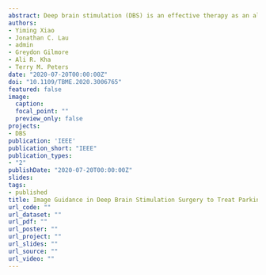 ```yaml
---
abstract: Deep brain stimulation (DBS) is an effective therapy as an alternative to pharmaceutical treatments for Parkinson's disease (PD). Aside from factors such as instrumentation, treatment plans, and surgical protocols, the success of the procedure depends heavily on the accurate placement of the electrode within the optimal therapeutic targets while avoiding vital structures that can cause surgical complications and adverse neurologic effects. Although specific surgical techniques for DBS can vary, interventional guidance with medical imaging has greatly contributed to the development, outcomes, and safety of the procedure. With rapid development in novel imaging techniques, computational methods, and surgical navigation software, as well as growing insights into the disease and mechanism of action of DBS, modern image guidance is expected to further enhance the capacity and efficacy of the procedure in treating PD. This article surveys the state-of-the-art techniques in image-guided DBS surgery to treat PD, and discusses their benefits and drawbacks, as well as future directions on the topic.
authors:
- Yiming Xiao
- Jonathan C. Lau 
- admin
- Greydon Gilmore
- Ali R. Kha
- Terry M. Peters
date: "2020-07-20T00:00:00Z"
doi: "10.1109/TBME.2020.3006765"
featured: false
image:
  caption:
  focal_point: ""
  preview_only: false
projects:
- DBS
publication: 'IEEE'
publication_short: "IEEE"
publication_types:
- "2"
publishDate: "2020-07-20T00:00:00Z"
slides:
tags:
- published
title: Image Guidance in Deep Brain Stimulation Surgery to Treat Parkinson's Disease:A Comprehensive Review
url_code: ""
url_dataset: ""
url_pdf: ""
url_poster: ""
url_project: ""
url_slides: ""
url_source: ""
url_video: ""
---
```

